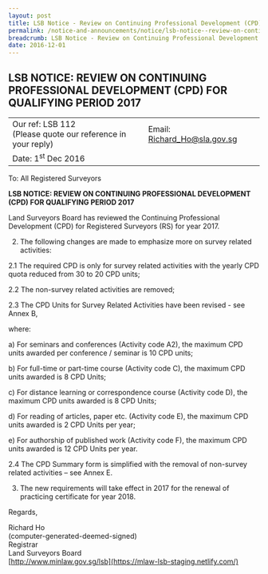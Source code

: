 ```yaml
---
layout: post
title: LSB Notice - Review on Continuing Professional Development (CPD) for Qualifying Period 2017
permalink: /notice-and-announcements/notice/lsb-notice--review-on-continuing-professional-development--cpd--/
breadcrumb: LSB Notice - Review on Continuing Professional Development (CPD) for Qualifying Period 2017
date: 2016-12-01
---
```


LSB NOTICE: REVIEW ON CONTINUING PROFESSIONAL DEVELOPMENT (CPD) FOR QUALIFYING PERIOD 2017
---

<table>
  <tr>
    <td>Our ref: LSB 112<br>(Please quote our reference in your reply) </td>
    <td>Email: <a href="mailto:Richard_Ho@sla.gov.sg">Richard_Ho@sla.gov.sg</a></td>
  </tr>
  <tr>
    <td>Date: 1<sup>st</sup> Dec 2016</td>
    <td></td>
  </tr>
</table>
To: All Registered Surveyors

**LSB NOTICE: REVIEW ON CONTINUING PROFESSIONAL DEVELOPMENT (CPD) FOR QUALIFYING PERIOD 2017**

Land Surveyors Board has reviewed the Continuing Professional Development (CPD) for Registered Surveyors (RS) for year 2017.<br>

2. The following changes are made to emphasize more on survey related activities:

  2.1 The required CPD is only for survey related activities with the yearly CPD quota reduced from 30 to 20 CPD units;

  2.2 The non-survey related activities are removed;

  2.3 The CPD Units for Survey Related Activities have been revised - see Annex B, <br>
  
  where:<br>
  
  a) For seminars and conferences (Activity code A2), the maximum CPD units awarded per conference / seminar is 10 CPD units;

b) For full-time or part-time course (Activity code C), the maximum CPD units awarded is 8 CPD Units;

c) For distance learning or correspondence course (Activity code D), the maximum CPD units awarded is 8 CPD Units;
 
d) For reading of articles, paper etc. (Activity code E), the maximum CPD units awarded is 2 CPD Units per year;

e) For authorship of published work (Activity code F), the maximum CPD units awarded is 12 CPD Units per year.


   2.4  The CPD Summary form is simplified with the removal of non-survey related activities – see Annex E.<br>
   
3. The new requirements will take effect in 2017 for the renewal of practicing certificate for year 2018.<br>

Regards,<br>

Richard Ho<br>
(computer-generated-deemed-signed)<br>
Registrar<br>
Land Surveyors Board<br>
[http://www.minlaw.gov.sg/lsb](https://mlaw-lsb-staging.netlify.com/)<br>

 
